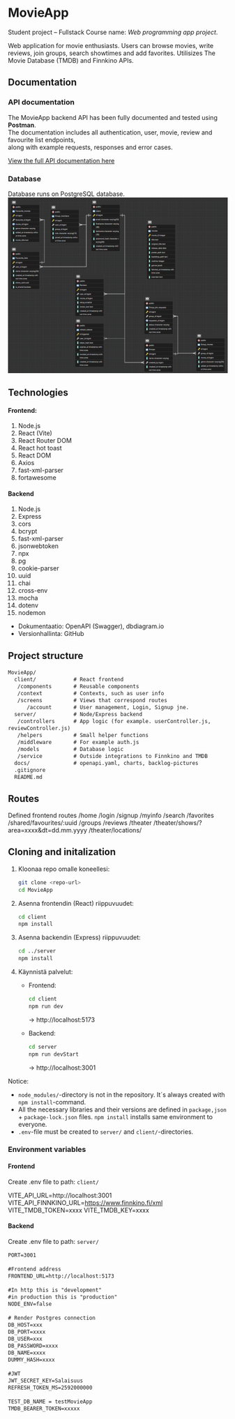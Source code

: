 # MovieApp
Student project – Fullstack
Course name: *Web programming app project*.

Web application for movie enthusiasts. 
Users can browse movies, write reviews, join groups, search showtimes and add favorites.
Utilisizes The Movie Database (TMDB) and Finnkino APIs.

## Documentation

### API documentation
The MovieApp backend API has been fully documented and tested using **Postman**.  
The documentation includes all authentication, user, movie, review and favourite list endpoints,  
along with example requests, responses and error cases.

[View the full API documentation here](https://documenter.getpostman.com/view/41009671/2sB3QKq9eq)

### Database
Database runs on PostgreSQL database. 
![Database diagram](docs/ERD.png)

## Technologies
#### Frontend:
<ol>
   <li>Node.js</li>
   <li>React (Vite)</li>
   <li>React Router DOM</li>
   <li>React hot toast</li>
   <li>React DOM</li>
   <li>Axios</li>
   <li>fast-xml-parser</li>
   <li>fortawesome</li>
</ol>

#### Backend
<ol>
   <li>Node.js</li>
   <li>Express</li>
   <li>cors</li>
   <li>bcrypt</li>
   <li>fast-xml-parser</li>
   <li>jsonwebtoken</li>
   <li>npx</li>
   <li>pg</li>
   <li>cookie-parser</li>
   <li>uuid</li>
   <li>chai</li>
   <li>cross-env</li>
   <li>mocha</li>
   <li>dotenv</li>
   <li>nodemon</li>
</ol>

- Dokumentaatio: OpenAPI (Swagger), dbdiagram.io
- Versionhallinta: GitHub

## Project structure
```
MovieApp/
  client/            # React frontend
   /components       # Reusable components
   /context          # Contexts, such as user info
   /screens          # Views that correspond routes
      /account       # User management, Login, Signup jne.
  server/            # Node/Express backend
   /controllers      # App logic (for example. userController.js, reviewController.js)
   /helpers          # Small helper functions
   /middleware       # For example auth.js
   /models           # Database logic
   /service          # Outside integrations to Finnkino and TMDB
  docs/              # openapi.yaml, charts, backlog-pictures
  .gitignore
  README.md
```

## Routes
Defined frontend routes
   /home
   /login
   /signup
   /myinfo
   /search
   /favorites
   /shared/favourites/:uuid
   /groups
   /reviews
   /theater
   /theater/shows/?area=xxxx&dt=dd.mm.yyyy
   /theater/locations/

## Cloning and initalization
1. Kloonaa repo omalle koneellesi:
   ```bash
   git clone <repo-url>
   cd MovieApp
   ```

2. Asenna frontendin (React) riippuvuudet:
   ```bash
   cd client
   npm install
   ```

3. Asenna backendin (Express) riippuvuudet:
   ```bash
   cd ../server
   npm install
   ```

4. Käynnistä palvelut:
   - Frontend:
     ```bash
     cd client
     npm run dev
     ```
     → http://localhost:5173

   - Backend:
     ```bash
     cd server
     npm run devStart
     ```
     → http://localhost:3001

Notice:
- `node_modules/`-directory is not in the repository. It´s always created with `npm install`-command.
- All the necessary libraries and their versions are defined in `package,json` + `package-lock.json` files. `npm install` installs same environment to everyone.
- `.env`-file must be created to `server/` and `client/`-directories.



### Environment variables
#### Frontend
Create .env file to path: `client/`

VITE_API_URL=http://localhost:3001
VITE_API_FINNKINO_URL=https://www.finnkino.fi/xml
VITE_TMDB_TOKEN=xxxx
VITE_TMDB_KEY=xxxx

#### Backend
Create .env file to path: `server/`
```
PORT=3001

#Frontend address
FRONTEND_URL=http://localhost:5173

#In http this is "development"
#in production this is "production"
NODE_ENV=false

# Render Postgres connection
DB_HOST=xxx
DB_PORT=xxxx
DB_USER=xxx
DB_PASSWORD=xxxx
DB_NAME=xxxx
DUMMY_HASH=xxxx

#JWT
JWT_SECRET_KEY=Salaisuus
REFRESH_TOKEN_MS=2592000000

TEST_DB_NAME = testMovieApp
TMDB_BEARER_TOKEN=xxxxx
```
